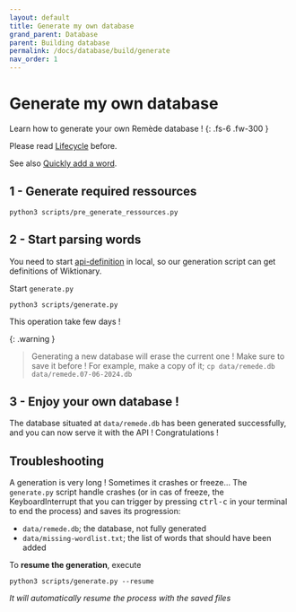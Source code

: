 ```yaml
---
layout: default
title: Generate my own database
grand_parent: Database
parent: Building database
permalink: /docs/database/build/generate
nav_order: 1
---
```


# Generate my own database
Learn how to generate your own Remède database ! 
{: .fs-6 .fw-300 }

Please read [Lifecycle](https://docs.remede.camarm.fr/docs/database/build/lifecycle) before.

See also [Quickly add a word](https://docs.remede.camarm.fr/docs/database/build/about).

## 1 - Generate required ressources

```shell
python3 scripts/pre_generate_ressources.py
```

## 2 - Start parsing words

You need to start [api-definition](https://docs.remede.camarm.fr/docs/database/build/about) in local, so our generation script can get definitions of Wiktionary.

Start `generate.py`
```shell
python3 scripts/generate.py
```
This operation take few days !

{: .warning }
> Generating a new database will erase the current one ! Make sure to save it before ! For example, make a copy of it; ```cp data/remede.db data/remede.07-06-2024.db```

## 3 - Enjoy your own database !

The database situated at `data/remede.db` has been generated successfully, and you can now serve it with the API ! Congratulations !

## Troubleshooting

A generation is very long ! Sometimes it crashes or freeze... The `generate.py` script handle crashes (or in cas of freeze, the KeyboardInterrupt that you can trigger by pressing <kbd>ctrl-c</kbd> in your terminal to end the process) and saves its progression:
- `data/remede.db`; the database, not fully generated
- `data/missing-wordlist.txt`; the list of words that should have been added

To **resume the generation**, execute
```shell
python3 scripts/generate.py --resume
```
_It will automatically resume the process with the saved files_

